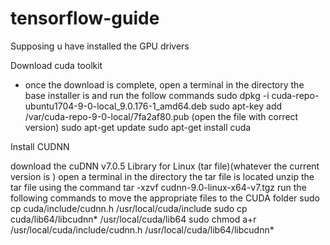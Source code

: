 # tensorflow-guide

Supposing u have installed the GPU drivers

Download cuda toolkit 
* once the download is complete, open a terminal in the directory the base installer is and run the follow commands
sudo dpkg -i cuda-repo-ubuntu1704-9-0-local_9.0.176-1_amd64.deb
sudo apt-key add /var/cuda-repo-9-0-local/7fa2af80.pub (open the file with correct version) 
sudo apt-get update
sudo apt-get install cuda

Install CUDNN

download the cuDNN v7.0.5 Library for Linux (tar file)(whatever the current version is )
open a terminal in the directory the tar file is located
unzip the tar file using the command
tar -xzvf cudnn-9.0-linux-x64-v7.tgz
run the following commands to move the appropriate files to the CUDA folder
sudo cp cuda/include/cudnn.h /usr/local/cuda/include
sudo cp cuda/lib64/libcudnn* /usr/local/cuda/lib64
sudo chmod a+r /usr/local/cuda/include/cudnn.h /usr/local/cuda/lib64/libcudnn*
